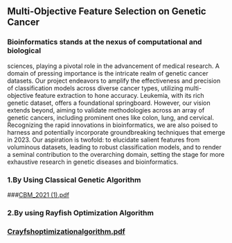 ## Multi-Objective Feature Selection on Genetic Cancer 
### Bioinformatics stands at the nexus of computational and biological
sciences, playing a pivotal role in the advancement of medical
research. A domain of pressing importance is the intricate realm of
genetic cancer datasets. Our project endeavors to amplify the
effectiveness and precision of classification models across diverse
cancer types, utilizing multi-objective feature extraction to hone
accuracy. Leukemia, with its rich genetic dataset, offers a
foundational springboard. However, our vision extends beyond,
aiming to validate methodologies across an array of genetic cancers,
including prominent ones like colon, lung, and cervical. Recognizing
the rapid innovations in bioinformatics, we are also poised to harness
and potentially incorporate groundbreaking techniques that emerge
in 2023. Our aspiration is twofold: to elucidate salient features from
voluminous datasets, leading to robust classification models, and to
render a seminal contribution to the overarching domain, setting the
stage for more exhaustive research in genetic diseases and
bioinformatics. 
### 1.By Using Classical Genetic Algorithm
###[CBM_2021 (1).pdf](https://github.com/himanshu9178/Multi-Objective-Feature-Selection-on-Genetic-Cancer/files/12920930/CBM_2021.1.pdf)
### 2.By using Rayfish Optimization Algorithm
### [Crayfshoptimizationalgorithm.pdf](https://github.com/himanshu9178/Multi-Objective-Feature-Selection-on-Genetic-Cancer/files/12920941/Crayfshoptimizationalgorithm.pdf)
